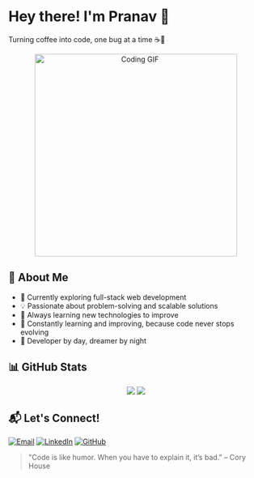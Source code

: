 # Hey there! I'm Pranav 👋

Turning coffee into code, one bug at a time ☕🐞

<p align="center">
  <img src="https://camo.githubusercontent.com/5ae858672c8603b3bf18514e38d451cf0cf5c3aa10a9c587c86d619a33fc3015/68747470733a2f2f6d65646961342e67697068792e636f6d2f6d656469612f6949716d4d3574546a6d704f42396d70626e2f67697068792e6769663f6369643d3663303962393532786776387566303735746c6a61346b333573356e356135713364796575637472636e7679333265762665703d76315f696e7465726e616c5f6769665f62795f6964267269643d67697068792e6769662663743d67" alt="Coding GIF" width="400px" />
</p>

## 🚀 About Me

- 🚀 Currently exploring full-stack web development  
- 💡 Passionate about problem-solving and scalable solutions  
- 🌱 Always learning new technologies to improve  
- 🔄 Constantly learning and improving, because code never stops evolving  
- 🌙 Developer by day, dreamer by night  

## 📊 GitHub Stats

<div align="center">
  <img src="https://github-readme-stats.vercel.app/api?username=pranav200408&show_icons=true&theme=dark" />
  <img src="https://github-readme-stats.vercel.app/api/top-langs/?username=pranav200408&layout=compact&theme=dark" />
</div>

## 📬 Let's Connect!

[![Email](https://img.shields.io/badge/Email-d9e9ec?style=for-the-badge&logo=gmail)](mailto:pranavagone080304@gmail.com)
[![LinkedIn](https://img.shields.io/badge/LinkedIn-blue?style=for-the-badge&logo=linkedin)](https://linkedin.com/in/pranav-agone-6639a92ba)
[![GitHub](https://img.shields.io/badge/GitHub-181717?style=for-the-badge&logo=github)](https://github.com/pranav200408)

> "Code is like humor. When you have to explain it, it’s bad." – Cory House
